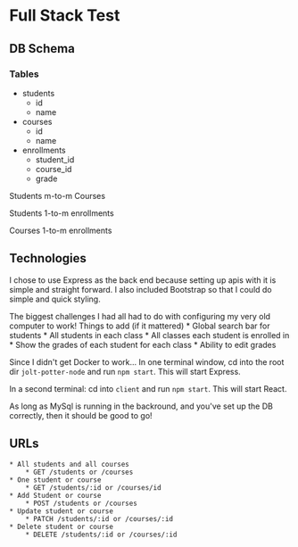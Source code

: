 # Full Stack Test

## DB Schema
### Tables
* students
    * id
    * name
* courses
    * id
    * name
* enrollments
    * student_id
    * course_id
    * grade

Students m-to-m Courses

Students 1-to-m enrollments

Courses 1-to-m enrollments

## Technologies

I chose to use Express as the back end because setting up apis with it is simple and straight forward.
I also included Bootstrap so that I could do simple and quick styling.

The biggest challenges I had all had to do with configuring my very old computer to work!
Things to add (if it mattered)
    * Global search bar for students
    * All students in each class
    * All classes each student is enrolled in
    * Show the grades of each student for each class
    * Ability to edit grades
    
 Since I didn't get Docker to work...
 In one terminal window, cd into the root dir `jolt-potter-node` and run `npm start`. This will start Express.
 
 In a second terminal:
 cd into `client` and run `npm start`. This will start React.
 
 As long as MySql is running in the backround, and you've set up the DB correctly, then it should be good to go!
## URLs
    * All students and all courses
        * GET /students or /courses
    * One student or course
        * GET /students/:id or /courses/id
    * Add Student or course
        * POST /students or /courses
    * Update student or course
        * PATCH /students/:id or /courses/:id
    * Delete student or course
        * DELETE /students/:id or /courses/:id
